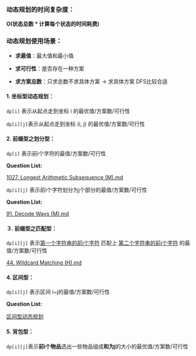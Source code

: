 

### **动态规划的时间复杂度：**

**O(状态总数 * 计算每个状态的时间耗费)**



### 动态规划使用场景：

* **求最值**：最大值和最小值

* **求可行性**：是否存在一种方案

* **求方案总数**：只求总数不求具体方案 -> 求具体方案 DFS比较合适

  

#### 1. 坐标型动态规划：

`dp[i]` 表示从起点走到坐标 i 的最优值/方案数/可行性

`dp[i][j]`表示从起点走到坐标 (i, j) 的最优值/方案数/可行性



#### 2. 前缀型之划分型：

`dp[i]` 表示前i个字符的最值/方案数/可行性

**Question List:**

 [1027. Longest Arithmetic Subsequence (M).md](1027.%20Longest%20Arithmetic%20Subsequence%20(M).md) 



`dp[i][j]` 表示前i个字符划分为j个部分的最值/方案数/可行性

**Question LIst:**

 [91. Decode Ways (M).md](91.%20Decode%20Ways%20(M).md) 



#### ３. 前缀型之匹配型：

`dp[i][j]` 表示<u>第一个字符串的前i个字符</u> 匹配上 <u>第二个字符串的前j个字符</u> 的最值/方案数/可行性

 [44. Wildcard Matching (H).md](44.%20Wildcard%20Matching%20(H).md) 

#### 4. 区间型：

`dp[i][j]` 表示区间 i~j的最值/方案数/可行性

**Question List:**

 [区间型动态规划](区间型动态规划) 



#### 5. 背包型：

`dp[i][j]`表示**前i个物品**选出一些物品组成**和为j**的大小的最优值/方案数/可行性